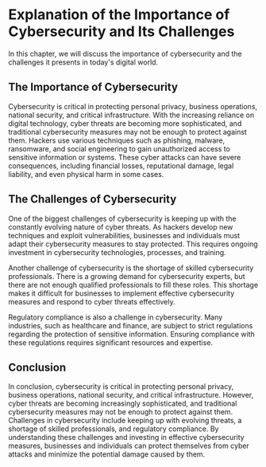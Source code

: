 Explanation of the Importance of Cybersecurity and Its Challenges
==========================================================================================

In this chapter, we will discuss the importance of cybersecurity and the challenges it presents in today's digital world.

The Importance of Cybersecurity
-------------------------------

Cybersecurity is critical in protecting personal privacy, business operations, national security, and critical infrastructure. With the increasing reliance on digital technology, cyber threats are becoming more sophisticated, and traditional cybersecurity measures may not be enough to protect against them. Hackers use various techniques such as phishing, malware, ransomware, and social engineering to gain unauthorized access to sensitive information or systems. These cyber attacks can have severe consequences, including financial losses, reputational damage, legal liability, and even physical harm in some cases.

The Challenges of Cybersecurity
-------------------------------

One of the biggest challenges of cybersecurity is keeping up with the constantly evolving nature of cyber threats. As hackers develop new techniques and exploit vulnerabilities, businesses and individuals must adapt their cybersecurity measures to stay protected. This requires ongoing investment in cybersecurity technologies, processes, and training.

Another challenge of cybersecurity is the shortage of skilled cybersecurity professionals. There is a growing demand for cybersecurity experts, but there are not enough qualified professionals to fill these roles. This shortage makes it difficult for businesses to implement effective cybersecurity measures and respond to cyber threats effectively.

Regulatory compliance is also a challenge in cybersecurity. Many industries, such as healthcare and finance, are subject to strict regulations regarding the protection of sensitive information. Ensuring compliance with these regulations requires significant resources and expertise.

Conclusion
----------

In conclusion, cybersecurity is critical in protecting personal privacy, business operations, national security, and critical infrastructure. However, cyber threats are becoming increasingly sophisticated, and traditional cybersecurity measures may not be enough to protect against them. Challenges in cybersecurity include keeping up with evolving threats, a shortage of skilled professionals, and regulatory compliance. By understanding these challenges and investing in effective cybersecurity measures, businesses and individuals can protect themselves from cyber attacks and minimize the potential damage caused by them.
